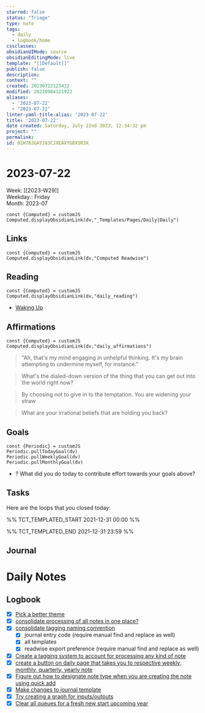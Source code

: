 ```yaml
---
starred: false
status: "Triage"
type: note
tags:
  - daily
  - logbook/home
cssclasses: 
obsidianUIMode: source
obsidianEditingMode: live
template: "[[Default]]"
publish: false
description: 
context: ""
created: 20230722123432
modified: 20230904121922
aliases:
  - '2023-07-22'
  - "2023-07-22"
linter-yaml-title-alias: '2023-07-22'
title: '2023-07-22'
date created: Saturday, July 22nd 2023, 12:34:32 pm
project: ""
permalink: 
id: 01H70JGAYJ83CJXEAXYG8XSR3X
---
```


# 2023-07-22

Week: [[2023-W29]]  
Weekday:: Friday  
Month: 2023-07

```dataviewjs
const {Computed} = customJS
Computed.displayObsidianLink(dv,"_Templates/Pages/Daily|Daily")
```

## Links

```dataviewjs
const {Computed} = customJS
Computed.displayObsidianLink(dv,"Computed Readwise")
```

## Reading

```dataviewjs
const {Computed} = customJS
Computed.displayObsidianLink(dv,"daily_reading")
```
- [Waking Up]( https://read.readwise.io/read/01gjr2j724698ts9z7mbyxz63z)


## Affirmations

```dataviewjs
const {Computed} = customJS
Computed.displayObsidianLink(dv,"daily_affirmations")
```

> "Ah, that's my mind engaging in unhelpful thinking. It's my brain attempting to undermine myself, for instance."

> What's the dialed-down version of the thing that you can get out into the world right now?

> By choosing not to give in to the temptation. You are widening your straw

> What are your irrational beliefs that are holding you back?

## Goals

```dataviewjs
const {Periodic} = customJS
Periodic.pullTodayGoal(dv)
Periodic.pullWeeklyGoal(dv)
Periodic.pullMonthlyGoal(dv)
```
- ? What did you do today to contribute effort towards your goals above?

## Tasks

Here are the loops that you closed today:

%% TCT_TEMPLATED_START 2021-12-31 00:00 %%

%% TCT_TEMPLATED_END 2021-12-31 23:59 %%

## Journal



# Daily Notes


## Logbook
- [x] [Pick a better theme](things:///show?id=SYXCs8bxBBu6utvHCwgDE2)
- [x] [consolidate processing of all notes in one place?](things:///show?id=DjkCAAW58JF1kTHWUCocHz)
- [x] [consolidate tagging naming convention](things:///show?id=DZMoFgPFtCC2NacwYiymx5)
	- [x] journal entry code (require manual find and replace as well)
	- [x] all templates
	- [x] readwise export preference (require manual find and replace as well)
- [x] [Create a tagging system to account for processing any kind of note](things:///show?id=Nmoq7321YvJ9pVAzGZeELV)
- [x] [create a button on daily page that takes you to respective weekly, monthly, quarterly, yearly note](things:///show?id=XxmmppfASuRLHnzQKDTx89)
- [x] [Figure out how to designate note type when you are creating the note using quick add](things:///show?id=3HGsXL8TUWivfw2ow6Qv8c)
- [x] [Make changes to journal template](things:///show?id=UQMPJZ8ZfDz5Tz3qRU7YTA)
- [x] [Try creating a graph for inputs/outputs](things:///show?id=3oWmQWHX55H6LrNC8pdGb5)
- [x] [Clear all queues for a fresh new start upcoming year](things:///show?id=QBbCLU2FDkJYoQNfFFs49E)
